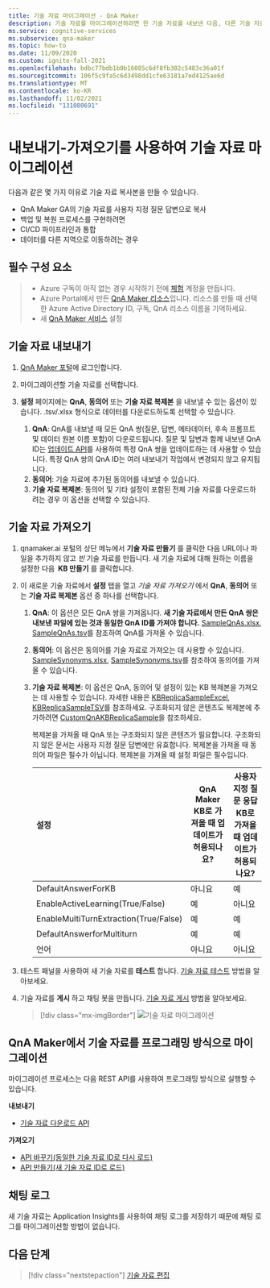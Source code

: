 ```yaml
---
title: 기술 자료 마이그레이션 - QnA Maker
description: 기술 자료를 마이그레이션하려면 한 기술 자료를 내보낸 다음, 다른 기술 자료로 가져와야 합니다.
ms.service: cognitive-services
ms.subservice: qna-maker
ms.topic: how-to
ms.date: 11/09/2020
ms.custom: ignite-fall-2021
ms.openlocfilehash: bdbc77bdb1b0b16085c6df8fb302c5483c36a01f
ms.sourcegitcommit: 106f5c9fa5c6d3498dd1cfe63181a7ed4125ae6d
ms.translationtype: MT
ms.contentlocale: ko-KR
ms.lasthandoff: 11/02/2021
ms.locfileid: "131080691"
---
```

# <a name="migrate-a-knowledge-base-using-export-import"></a>내보내기-가져오기를 사용하여 기술 자료 마이그레이션

다음과 같은 몇 가지 이유로 기술 자료 복사본을 만들 수 있습니다.

* QnA Maker GA의 기술 자료를 사용자 지정 질문 답변으로 복사 
* 백업 및 복원 프로세스를 구현하려면 
* CI/CD 파이프라인과 통합 
* 데이터를 다른 지역으로 이동하려는 경우

## <a name="prerequisites"></a>필수 구성 요소

> * Azure 구독이 아직 없는 경우 시작하기 전에 [체험](https://azure.microsoft.com/free/cognitive-services/) 계정을 만듭니다.
> * Azure Portal에서 만든 [QnA Maker 리소스](https://ms.portal.azure.com/#create/Microsoft.CognitiveServicesQnAMaker)입니다. 리소스를 만들 때 선택한 Azure Active Directory ID, 구독, QnA 리소스 이름을 기억하세요.
> * 새 [QnA Maker 서비스](../How-To/set-up-qnamaker-service-azure.md) 설정

## <a name="export-a-knowledge-base"></a>기술 자료 내보내기
1. [QnA Maker 포털](https://qnamaker.ai)에 로그인합니다.
1. 마이그레이션할 기술 자료를 선택합니다.

1. **설정** 페이지에는 **QnA**, **동의어** 또는 **기술 자료 복제본** 을 내보낼 수 있는 옵션이 있습니다. .tsv/.xlsx 형식으로 데이터를 다운로드하도록 선택할 수 있습니다.

   1. **QnA**: QnA를 내보낼 때 모든 QnA 쌍(질문, 답변, 메타데이터, 후속 프롬프트 및 데이터 원본 이름 포함)이 다운로드됩니다. 질문 및 답변과 함께 내보낸 QnA ID는 [업데이트 API](/rest/api/cognitiveservices/qnamaker/knowledgebase/update)를 사용하여 특정 QnA 쌍을 업데이트하는 데 사용할 수 있습니다. 특정 QnA 쌍의 QnA ID는 여러 내보내기 작업에서 변경되지 않고 유지됩니다.
   2. **동의어**: 기술 자료에 추가된 동의어를 내보낼 수 있습니다.
   4. **기술 자료 복제본**: 동의어 및 기타 설정이 포함된 전체 기술 자료를 다운로드하려는 경우 이 옵션을 선택할 수 있습니다.

## <a name="import-a-knowledge-base"></a>기술 자료 가져오기
1. qnamaker.ai 포털의 상단 메뉴에서 **기술 자료 만들기** 를 클릭한 다음 URL이나 파일을 추가하지 않고 _빈_ 기술 자료를 만듭니다. 새 기술 자료에 대해 원하는 이름을 설정한 다음  **KB 만들기** 를 클릭합니다. 

1. 이 새로운 기술 자료에서 **설정** 탭을 열고 _기술 자료 가져오기_ 에서 **QnA**, **동의어** 또는 **기술 자료 복제본** 옵션 중 하나를 선택합니다. 

   1. **QnA**: 이 옵션은 모든 QnA 쌍을 가져옵니다. **새 기술 자료에서 만든 QnA 쌍은 내보낸 파일에 있는 것과 동일한 QnA ID를 가져야 합니다.** [SampleQnAs.xlsx](https://aka.ms/qnamaker-sampleqnas), [SampleQnAs.tsv](https://aka.ms/qnamaker-sampleqnastsv)를 참조하여 QnA를 가져올 수 있습니다.
   2. **동의어**: 이 옵션은 동의어를 기술 자료로 가져오는 데 사용할 수 있습니다. [SampleSynonyms.xlsx](https://aka.ms/qnamaker-samplesynonyms), [SampleSynonyms.tsv](https://aka.ms/qnamaker-samplesynonymstsv)를 참조하여 동의어를 가져올 수 있습니다.
   3. **기술 자료 복제본**: 이 옵션은 QnA, 동의어 및 설정이 있는 KB 복제본을 가져오는 데 사용할 수 있습니다. 자세한 내용은 [KBReplicaSampleExcel](https://aka.ms/qnamaker-samplereplica), [KBReplicaSampleTSV](https://aka.ms/qnamaker-samplereplicatsv)를 참조하세요. 구조화되지 않은 콘텐츠도 복제본에 추가하려면 [CustomQnAKBReplicaSample](https://aka.ms/qnamaker-samplev2replica)을 참조하세요.

      복제본을 가져올 때 QnA 또는 구조화되지 않은 콘텐츠가 필요합니다. 구조화되지 않은 문서는 사용자 지정 질문 답변에만 유효합니다.
      복제본을 가져올 때 동의어 파일은 필수가 아닙니다.
      복제본을 가져올 때 설정 파일은 필수입니다.

         |설정|QnA Maker KB로 가져올 때 업데이트가 허용되나요?|사용자 지정 질문 응답 KB로 가져올 때 업데이트가 허용되나요?|
         |:--|--|--|
         |DefaultAnswerForKB|아니요|예|
         |EnableActiveLearning(True/False)|예|아니요|
         |EnableMultiTurnExtraction(True/False)|예|예|
         |DefaultAnswerforMultiturn|예|예|
         |언어|아니요|아니요|

1. 테스트 패널을 사용하여 새 기술 자료를 **테스트** 합니다. [기술 자료 테스트](../How-To/test-knowledge-base.md) 방법을 알아보세요.

1. 기술 자료를 **게시** 하고 채팅 봇을 만듭니다. [기술 자료 게시](../Quickstarts/create-publish-knowledge-base.md#publish-the-knowledge-base) 방법을 알아보세요.

   > [!div class="mx-imgBorder"]
   > ![기술 자료 마이그레이션](../media/qnamaker-how-to-migrate-kb/import-export-kb.png)

## <a name="programmatically-migrate-a-knowledge-base-from-qna-maker"></a>QnA Maker에서 기술 자료를 프로그래밍 방식으로 마이그레이션

마이그레이션 프로세스는 다음 REST API를 사용하여 프로그래밍 방식으로 실행할 수 있습니다.

**내보내기**

* [기술 자료 다운로드 API](/rest/api/cognitiveservices/qnamaker4.0/knowledgebase/download)

**가져오기**

* [API 바꾸기(동일한 기술 자료 ID로 다시 로드)](/rest/api/cognitiveservices/qnamaker4.0/knowledgebase/replace)
* [API 만들기(새 기술 자료 ID로 로드)](/rest/api/cognitiveservices/qnamaker4.0/knowledgebase/create)


## <a name="chat-logs"></a>채팅 로그
새 기술 자료는 Application Insights를 사용하여 채팅 로그를 저장하기 때문에 채팅 로그를 마이그레이션할 방법이 없습니다.

## <a name="next-steps"></a>다음 단계

> [!div class="nextstepaction"]
> [기술 자료 편집](../How-To/edit-knowledge-base.md)
